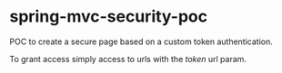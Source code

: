 # spring-mvc-security-poc

POC to create a secure page based on a custom token authentication.

To grant access simply access to urls with the *token* url param.
